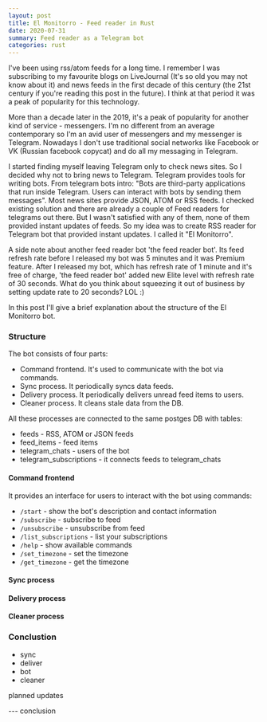 ```yaml
---
layout: post
title: El Monitorro - Feed reader in Rust
date: 2020-07-31
summary: Feed reader as a Telegram bot
categories: rust
---
```


I've been using rss/atom feeds for a long time. I remember I was subscribing to my favourite blogs on LiveJournal (It's so old you may not know about it) and news feeds in the first decade of this century (the 21st century if you're reading this post in the future). I think at that period it was a peak of popularity for this technology.

More than a decade later in the 2019, it's a peak of popularity for another kind of service - messengers. I'm no different from an average contemporary so I'm an avid user of messengers and my messenger is Telegram. Nowadays I don't use traditional social networks like Facebook or VK (Russian facebook copycat) and do all my messaging in Telegram.

I started finding myself leaving Telegram only to check news sites. So I decided why not to bring news to Telegram. Telegram provides tools for writing bots. From telegram bots intro: "Bots are third-party applications that run inside Telegram. Users can interact with bots by sending them messages". Most news sites provide JSON, ATOM or RSS feeds. I checked existing solution and there are already a couple of Feed readers for telegrams out there. But I wasn't satisfied with any of them, none of them provided instant updates of feeds.  So my idea was to create RSS reader for Telegram bot that provided instant updates. I called it "El Monitorro".

A side note about another feed reader bot 'the feed reader bot'. Its feed refresh rate before I released my bot was 5 minutes and it was Premium feature. After I released my bot, which has refresh rate of 1 minute and it's free of charge, 'the feed reader bot' added new Elite level with refresh rate of 30 seconds. What do you think about squeezing it out of business by setting update rate to 20 seconds? LOL :)

In this post I'll give a brief explanation about the structure of the El Monitorro bot.

### Structure

The bot consists of four parts:

- Command frontend. It's used to communicate with the bot via commands.
- Sync process. It periodically syncs data feeds.
- Delivery process. It periodically delivers unread feed items to users.
- Cleaner process. It cleans stale data from the DB.

All these processes are connected to the same postges DB with tables:
- feeds - RSS, ATOM or JSON feeds
- feed_items - feed items
- telegram_chats - users of the bot
- telegram_subscriptions - it connects feeds to telegram_chats

#### Command frontend

It provides an interface for users to interact with the bot using commands:

- `/start` - show the bot's description and contact information
- `/subscribe` - subscribe to feed
- `/unsubscribe` - unsubscribe from feed
- `/list_subscriptions` - list your subscriptions
- `/help` - show available commands
- `/set_timezone` - set the timezone
- `/get_timezone` - get the timezone

#### Sync process



#### Delivery process

#### Cleaner process

### Conclustion







- sync
- deliver
- bot
- cleaner

planned updates


--- conclusion
